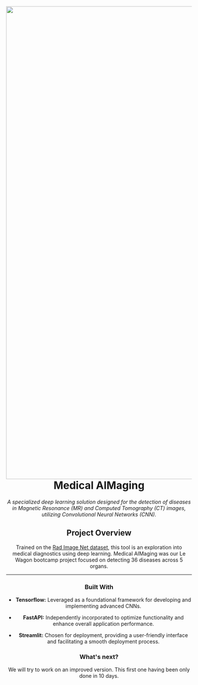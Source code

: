 <header>

<!--
  <<< Author notes: Course header >>>
  Include a 1280×640 image, course title in sentence case, and a concise description in emphasis.
  In your repository settings: enable template repository, add your 1280×640 social image, auto delete head branches.
  Add your open source license, GitHub uses MIT license.
-->


<img src="https://raw.githubusercontent.com/rkassila/Medical_AImaging/master/aimaging/interface/images/title_image.png" alt="Medical AImaging" width="1280" align="right">

# Medical AIMaging

_A specialized deep learning solution designed for the detection of diseases in Magnetic Resonance (MR) and Computed Tomography (CT) images, utilizing Convolutional Neural Networks (CNN)._

## Project Overview

Trained on the [Rad Image Net dataset](https://www.radimagenet.com), this tool is an exploration into medical diagnostics using deep learning. 
Medical AIMaging was our Le Wagon bootcamp project focused on detecting 36 diseases across 5 organs. 

---
### Built With

- **Tensorflow:** Leveraged as a foundational framework for developing and implementing advanced CNNs.

- **FastAPI:** Independently incorporated to optimize functionality and enhance overall application performance.

- **Streamlit:** Chosen for deployment, providing a user-friendly interface and facilitating a smooth deployment process.
  

### What's next?

We will try to work on an improved version. This first one having been only done in 10 days.


<footer>
</footer>
